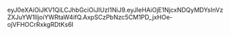 eyJ0eXAiOiJKV1QiLCJhbGciOiJIUzI1NiJ9.eyJleHAiOjE1NjcxNDQyMDYsInVzZXJuYW1lIjoiYWRtaW4ifQ.AxpSCzPbNzc5CM1PD_jxHOe-ojVFHOCrRxkgRDtKs6I
